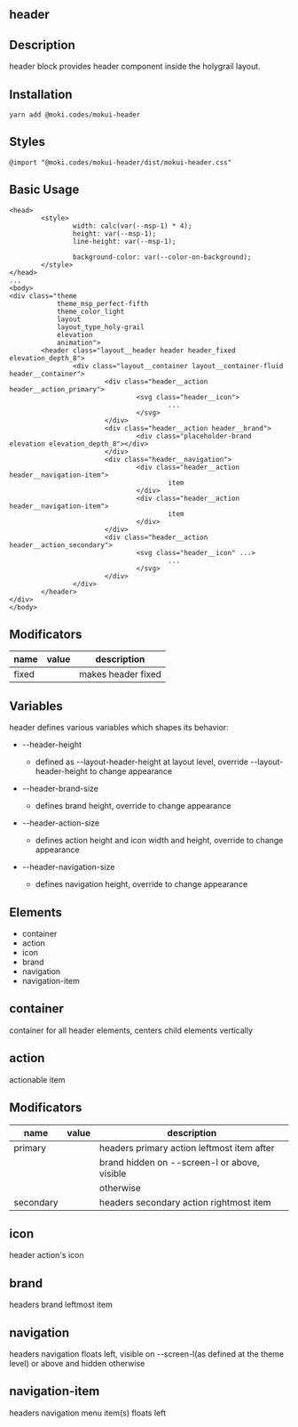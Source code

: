 header
--------------------------------------------------------------------------------

Description
--------------------------------------------------------------------------------
header block provides header component inside the holygrail layout.

Installation
--------------------------------------------------------------------------------
```
yarn add @moki.codes/mokui-header
```

Styles
--------------------------------------------------------------------------------
```
@import "@moki.codes/mokui-header/dist/mokui-header.css"
```

Basic Usage
--------------------------------------------------------------------------------
```
<head>
        <style>
                width: calc(var(--msp-1) * 4);
                height: var(--msp-1);
                line-height: var(--msp-1);

                background-color: var(--color-on-background);
        </style>
</head>
...
<body>
<div class="theme
            theme_msp_perfect-fifth
            theme_color_light
            layout
            layout_type_holy-grail
            elevation
            animation">
        <header class="layout__header header header_fixed elevation_depth_8">
                <div class="layout__container layout__container-fluid header__container">
                        <div class="header__action header__action_primary">
                                <svg class="header__icon">
                                        ...
                                </svg>
                        </div>
                        <div class="header__action header__brand">
                                <div class="placeholder-brand elevation elevation_depth_8"></div>
                        </div>
                        <div class="header__navigation">
                                <div class="header__action header__navigation-item">
                                        item
                                </div>
                                <div class="header__action header__navigation-item">
                                        item
                                </div>
                        </div>
                        <div class="header__action header__action_secondary">
                                <svg class="header__icon" ...>
                                        ...
                                </svg>
                        </div>
                </div>
        </header>
</div>
</body>
```

Modificators
--------------------------------------------------------------------------------
| name        | value         | description                                    |
| ----------- | ------------- | ---------------------------------------------- |
| fixed       |               | makes header fixed                             |

Variables
--------------------------------------------------------------------------------
header defines various variables which shapes its behavior:

* --header-height
  - defined as --layout-header-height at layout level,
    override --layout-header-height to change appearance

* --header-brand-size
  - defines brand height, override to change appearance

* --header-action-size
  - defines action height and icon width and height,
    override to change appearance

* --header-navigation-size
  - defines navigation height, override to change appearance

Elements
--------------------------------------------------------------------------------
* container
* action
* icon
* brand
* navigation
* navigation-item

container
--------------------------------------------------------------------------------
container for all header elements, centers child elements vertically

action
--------------------------------------------------------------------------------
actionable item

Modificators
--------------------------------------------------------------------------------
| name        | value         | description                                    |
| ----------- | ------------- | ---------------------------------------------- |
| primary     |               | headers primary action leftmost item after     |
|             |               | brand hidden on --screen-l or above, visible   |
|             |               | otherwise                                      |
| secondary   |               | headers secondary action rightmost item        |

icon
--------------------------------------------------------------------------------
header action's icon

brand
--------------------------------------------------------------------------------
headers brand leftmost item

navigation
--------------------------------------------------------------------------------
headers navigation floats left, visible on --screen-l(as defined at the theme
level) or above and hidden otherwise

navigation-item
--------------------------------------------------------------------------------
headers navigation menu item(s) floats left
